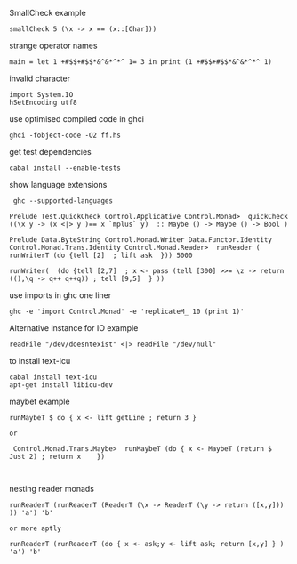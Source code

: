 SmallCheck example
```
smallCheck 5 (\x -> x == (x::[Char]))
```

strange operator names

```
main = let 1 +#$$+#$$*&^&*^*^ 1= 3 in print (1 +#$$+#$$*&^&*^*^ 1)
```


invalid character 

```
import System.IO
hSetEncoding utf8
```

use optimised compiled code in ghci

```
ghci -fobject-code -O2 ff.hs 
```

get test dependencies

```
cabal install --enable-tests
```

show language extensions

```
 ghc --supported-languages
```

```
Prelude Test.QuickCheck Control.Applicative Control.Monad>  quickCheck ((\x y -> (x <|> y )== x `mplus` y)  :: Maybe () -> Maybe () -> Bool )
```

```
Prelude Data.ByteString Control.Monad.Writer Data.Functor.Identity Control.Monad.Trans.Identity Control.Monad.Reader>  runReader ( runWriterT (do {tell [2]  ; lift ask  })) 5000
```


```
runWriter(  (do {tell [2,7]  ; x <- pass (tell [300] >>= \z -> return ((),\q -> q++ q++q)) ; tell [9,5]  } )) 

```

use imports in ghc one liner
```
ghc -e 'import Control.Monad' -e 'replicateM_ 10 (print 1)'

```

Alternative instance for IO example

```
readFile "/dev/doesntexist" <|> readFile "/dev/null"
```

to install text-icu
```
cabal install text-icu
apt-get install libicu-dev
```


maybet example

```
runMaybeT $ do { x <- lift getLine ; return 3 }     

or

 Control.Monad.Trans.Maybe>  runMaybeT (do { x <- MaybeT (return $ Just 2) ; return x    })
 
 

```

nesting reader monads
```
runReaderT (runReaderT (ReaderT (\x -> ReaderT (\y -> return ([x,y])) )) 'a') 'b'

or more aptly

runReaderT (runReaderT (do { x <- ask;y <- lift ask; return [x,y] } ) 'a') 'b' 
```
